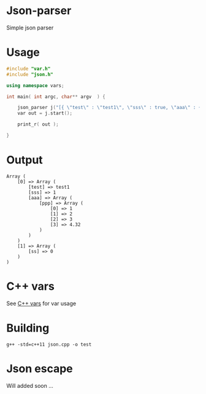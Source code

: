 # Json-parser
Simple json parser

# Usage
```c++
#include "var.h"
#include "json.h"

using namespace vars;

int main( int argc, char** argv  ) {

	json_parser j("[{ \"test\" : \"test1\", \"sss\" : true, \"aaa\" : {\"ppp\" : [1,2,3,4.32]} }, { \"ss\" : false }]");
	var out = j.start();

	print_r( out );

}
```
# Output
```
Array (
	[0] => Array (
		[test] => test1
		[sss] => 1
		[aaa] => Array (
			[ppp] => Array (
				[0] => 1
				[1] => 2
				[2] => 3
				[3] => 4.32
			)
		)
	)
	[1] => Array (
		[ss] => 0
	)
)
```

# C++ vars
See [C++ vars](https://github.com/pejman-hkh/cpp-vars) for var usage

# Building

```
g++ -std=c++11 json.cpp -o test
```

# Json escape
Will added soon ...
